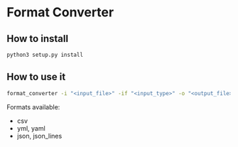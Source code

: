 # Format Converter

## How to install

```bash
python3 setup.py install
```

## How to use it

```bash
format_converter -i "<input_file>" -if "<input_type>" -o "<output_file>" -of "<output_type>"
```

Formats available:
* csv
* yml, yaml
* json, json_lines

